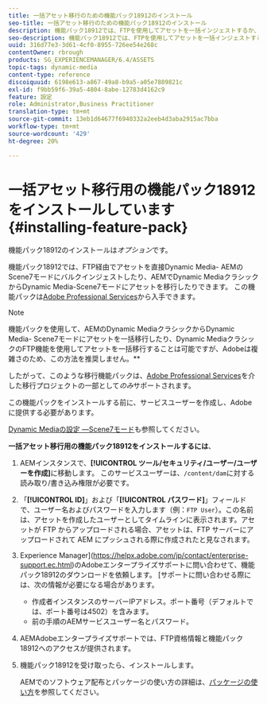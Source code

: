 ```yaml
---
title: 一括アセット移行のための機能パック18912のインストール
seo-title: 一括アセット移行のための機能パック18912のインストール
description: 機能パック18912では、FTPを使用してアセットを一括インジェストするか、AEMのDynamic MediaクラシックからDynamic Mediaにアセットを移行できます。 このオプションの機能パックは、アドビサポートから入手できます。
seo-description: 機能パック18912では、FTPを使用してアセットを一括インジェストするか、AEMのDynamic MediaクラシックからDynamic Mediaにアセットを移行できます。 このオプションの機能パックは、アドビサポートから入手できます。
uuid: 316d77e3-3d61-4cf0-8955-726ee54e268c
contentOwner: rbrough
products: SG_EXPERIENCEMANAGER/6.4/ASSETS
topic-tags: dynamic-media
content-type: reference
discoiquuid: 6198e613-a867-49a8-b9a5-a05e7889821c
exl-id: f9bb59f6-39a5-4804-8abe-12783d4162c9
feature: 設定
role: Administrator,Business Practitioner
translation-type: tm+mt
source-git-commit: 13eb1d64677f6940332a2eeb4d3aba2915ac7bba
workflow-type: tm+mt
source-wordcount: '429'
ht-degree: 20%

---
```


# 一括アセット移行用の機能パック18912をインストールしています{#installing-feature-pack}

機能パック18912のインストールは&#x200B;_オプション_&#x200B;です。

機能パック18912では、FTP経由でアセットを直接Dynamic Media- AEMのScene7モードにバルクインジェストしたり、AEMでDynamic MediaクラシックからDynamic Media-Scene7モードにアセットを移行したりできます。 この機能パックは[Adobe Professional Services](https://www.adobe.com/jp/experience-cloud/consulting-services.html)から入手できます。

>[!NOTE]
>
>機能パックを使用して、AEMのDynamic MediaクラシックからDynamic Media- Scene7モードにアセットを一括移行したり、Dynamic MediaクラシックのFTP機能を使用してアセットを一括移行することは可能ですが、Adobeは複雑さのため、この方法を推奨しません。**
>
>したがって、このような移行機能パックは、[Adobe Professional Services](https://www.adobe.com/experience-cloud/consulting-services.html)を介した移行プロジェクトの一部として&#x200B;*のみ*&#x200B;サポートされます。

この機能パックをインストールする前に、サービスユーザーを作成し、Adobeに提供する必要があります。

[Dynamic Mediaの設定 —Scene7モード](https://helpx.adobe.com/jp/experience-manager/6-4/assets/using/config-dms7.html)も参照してください。

**一括アセット移行用の機能パック18912をインストールするには**、

1. AEMインスタンスで、**[!UICONTROL ツール/セキュリティ/ユーザー/ユーザーを作成]**&#x200B;に移動します。 このサービスユーザーは、`/content/dam`に対する読み取り/書き込み権限が必要です。
1. 「**[!UICONTROL ID]**」および「**[!UICONTROL パスワード]**」フィールドで、ユーザー名およびパスワードを入力します（例：`FTP User`）。この名前は、アセットを作成したユーザーとしてタイムラインに表示されます。アセットが FTP からアップロードされる場合、アセットは、FTP サーバーにアップロードされて AEM にプッシュされる際に作成されたと見なされます。
1. Experience Manager](https://helpx.adobe.com/jp/contact/enterprise-support.ec.html)のAdobeエンタープライズサポートに問い合わせて、機能パック18912のダウンロードを依頼します。 [サポートに問い合わせる際には、次の情報が必要になる場合があります。

   * 作成者インスタンスのサーバーIPアドレス。ポート番号（デフォルトでは、ポート番号は4502）を含みます。
   * 前の手順のAEMサービスユーザー名とパスワード。

1. AEMAdobeエンタープライズサポートでは、FTP資格情報と機能パック18912へのアクセスが提供されます。

1. 機能パック18912を受け取ったら、インストールします。

   AEMでのソフトウェア配布とパッケージの使い方の詳細は、[パッケージの使い方](/help/sites-administering/package-manager.md)を参照してください。
